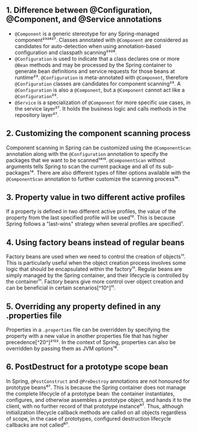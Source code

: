 ## 1. Difference between @Configuration, @Component, and @Service annotations

- `@Component` is a generic stereotype for any Spring-managed component²³²⁶²⁷. Classes annotated with `@Component` are considered as candidates for auto-detection when using annotation-based configuration and classpath scanning²³²⁶.
- `@Configuration` is used to indicate that a class declares one or more `@Bean` methods and may be processed by the Spring container to generate bean definitions and service requests for those beans at runtime²³. `@Configuration` is meta-annotated with `@Component`, therefore `@Configuration` classes are candidates for component scanning²³. A `@Configuration` is also a `@Component`, but a `@Component` cannot act like a `@Configuration`²³.
- `@Service` is a specialization of `@Component` for more specific use cases, in the service layer²⁷. It holds the business logic and calls methods in the repository layer²⁷.

## 2. Customizing the component scanning process

Component scanning in Spring can be customized using the `@ComponentScan` annotation along with the `@Configuration` annotation to specify the packages that we want to be scanned¹⁴¹⁵. `@ComponentScan` without arguments tells Spring to scan the current package and all of its sub-packages¹⁴. There are also different types of filter options available with the `@ComponentScan` annotation to further customize the scanning process¹⁶.

## 3. Property value in two different active profiles

If a property is defined in two different active profiles, the value of the property from the last specified profile will be used¹². This is because Spring follows a "last-wins" strategy when several profiles are specified¹.

## 4. Using factory beans instead of regular beans

Factory beans are used when we need to control the creation of objects¹¹. This is particularly useful when the object creation process involves some logic that should be encapsulated within the factory¹¹. Regular beans are simply managed by the Spring container, and their lifecycle is controlled by the container¹¹. Factory beans give more control over object creation and can be beneficial in certain scenarios[^10^]¹¹.

## 5. Overriding any property defined in any .properties file

Properties in a `.properties` file can be overridden by specifying the property with a new value in another properties file that has higher precedence[^20^]²¹²². In the context of Spring, properties can also be overridden by passing them as JVM options¹⁸.

## 6. PostDestruct for a prototype scope bean

In Spring, `@PostConstruct` and `@PreDestroy` annotations are not honoured for prototype beans⁶⁷. This is because the Spring container does not manage the complete lifecycle of a prototype bean: the container instantiates, configures, and otherwise assembles a prototype object, and hands it to the client, with no further record of that prototype instance⁶⁷. Thus, although initialization lifecycle callback methods are called on all objects regardless of scope, in the case of prototypes, configured destruction lifecycle callbacks are not called⁶⁷.
